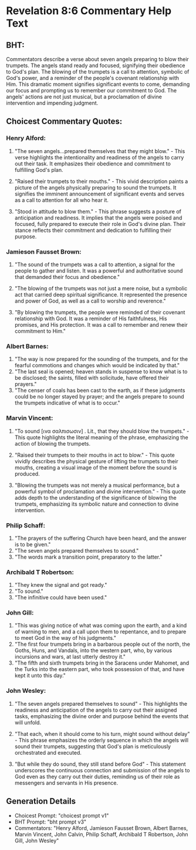# Revelation 8:6 Commentary Help Text

## BHT:
Commentators describe a verse about seven angels preparing to blow their trumpets. The angels stand ready and focused, signifying their obedience to God's plan. The blowing of the trumpets is a call to attention, symbolic of God's power, and a reminder of the people's covenant relationship with Him. This dramatic moment signifies significant events to come, demanding our focus and prompting us to remember our commitment to God. The angels' actions are not just musical, but a proclamation of divine intervention and impending judgment.

## Choicest Commentary Quotes:
### Henry Alford:
1. "The seven angels...prepared themselves that they might blow." - This verse highlights the intentionality and readiness of the angels to carry out their task. It emphasizes their obedience and commitment to fulfilling God's plan.

2. "Raised their trumpets to their mouths." - This vivid description paints a picture of the angels physically preparing to sound the trumpets. It signifies the imminent announcement of significant events and serves as a call to attention for all who hear it.

3. "Stood in attitude to blow them." - This phrase suggests a posture of anticipation and readiness. It implies that the angels were poised and focused, fully prepared to execute their role in God's divine plan. Their stance reflects their commitment and dedication to fulfilling their purpose.

### Jamieson Fausset Brown:
1. "The sound of the trumpets was a call to attention, a signal for the people to gather and listen. It was a powerful and authoritative sound that demanded their focus and obedience." 

2. "The blowing of the trumpets was not just a mere noise, but a symbolic act that carried deep spiritual significance. It represented the presence and power of God, as well as a call to worship and reverence." 

3. "By blowing the trumpets, the people were reminded of their covenant relationship with God. It was a reminder of His faithfulness, His promises, and His protection. It was a call to remember and renew their commitment to Him."

### Albert Barnes:
1. "The way is now prepared for the sounding of the trumpets, and for the fearful commotions and changes which would be indicated by that."
2. "The last seal is opened; heaven stands in suspense to know what is to be disclosed; the saints, filled with solicitude, have offered their prayers."
3. "The censer of coals has been cast to the earth, as if these judgments could be no longer stayed by prayer; and the angels prepare to sound the trumpets indicative of what is to occur."

### Marvin Vincent:
1. "To sound [ινα σαλπισωσιν] . Lit., that they should blow the trumpets." - This quote highlights the literal meaning of the phrase, emphasizing the action of blowing the trumpets. 

2. "Raised their trumpets to their mouths in act to blow." - This quote vividly describes the physical gesture of lifting the trumpets to their mouths, creating a visual image of the moment before the sound is produced. 

3. "Blowing the trumpets was not merely a musical performance, but a powerful symbol of proclamation and divine intervention." - This quote adds depth to the understanding of the significance of blowing the trumpets, emphasizing its symbolic nature and connection to divine intervention.

### Philip Schaff:
1. "The prayers of the suffering Church have been heard, and the answer is to be given." 
2. "The seven angels prepared themselves to sound." 
3. "The words mark a transition point, preparatory to the latter."

### Archibald T Robertson:
1. "They knew the signal and got ready." 
2. "To sound." 
3. "The infinitive could have been used."

### John Gill:
1. "This was giving notice of what was coming upon the earth, and a kind of warning to men, and a call upon them to repentance, and to prepare to meet God in the way of his judgments." 
2. "The first four trumpets bring in a barbarous people out of the north, the Goths, Huns, and Vandals, into the western part, who, by various incursions and wars, at last utterly destroy it." 
3. "The fifth and sixth trumpets bring in the Saracens under Mahomet, and the Turks into the eastern part, who took possession of that, and have kept it unto this day."

### John Wesley:
1. "The seven angels prepared themselves to sound" - This highlights the readiness and anticipation of the angels to carry out their assigned tasks, emphasizing the divine order and purpose behind the events that will unfold.

2. "That each, when it should come to his turn, might sound without delay" - This phrase emphasizes the orderly sequence in which the angels will sound their trumpets, suggesting that God's plan is meticulously orchestrated and executed.

3. "But while they do sound, they still stand before God" - This statement underscores the continuous connection and submission of the angels to God even as they carry out their duties, reminding us of their role as messengers and servants in His presence.


## Generation Details
- Choicest Prompt: "choicest prompt v1"
- BHT Prompt: "bht prompt v3"
- Commentators: "Henry Alford, Jamieson Fausset Brown, Albert Barnes, Marvin Vincent, John Calvin, Philip Schaff, Archibald T Robertson, John Gill, John Wesley"
